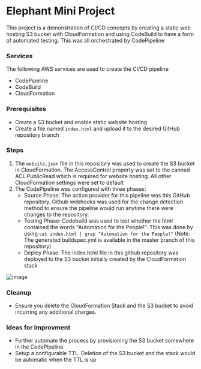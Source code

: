 # Elephant Mini Project

This project is a demonstration of CI/CD concepts by creating a static web hosting S3 bucket with CloudFormation and using CodeBuild to have a form of automated testing. This was all orchestrated by CodePipeline

### Services
The following AWS services are used to create the CI/CD pipeline
- CodePipeline
- CodeBuild
- CloudFormation

### Prerequisites
- Create a S3 bucket and enable static website hosting
- Create a file named ```index.html``` and upload it to the desired GitHub repository branch

### Steps

1. The ```website.json``` file in this repository was used to create the S3 bucket in CloudFormation. The AccessControl property was set to the canned ACL PublicRead which is required for website hosting. All other CloudFormation settings were set to default
2. The CodePipeline was configured with three phases:
   - Source Phase: The action provider for this pipeline was this GitHub repository. Github webhooks was used for the change detection method to ensure the pipeline would run anytime there were changes to the repository.
   - Testing Phase: Codebuild was used to test whether the html contained the words "Automation for the People!". This was done by using ```cat index.html | grep "Automation for the People!"``` (Note: The generated buildspec.yml is available in the master branch of this repository)
   - Deploy Phase: The index.html file in this github repository was deployed to the S3 bucket initially created by the CloudFormation stack
  
![image](https://user-images.githubusercontent.com/57568144/76044909-b00a8a00-5f29-11ea-92d6-04e09b1eee89.png)
   
### Cleanup
- Ensure you delete the CloudFormation Stack and the S3 bucket to avoid incurring any additional charges. 

### Ideas for improvment
- Further automate the process by provisioning the S3 bucket somewhere in the CodePipeline
- Setup a configurable TTL. Deletion of the S3 bucket and the stack would be automatic when the TTL is up
